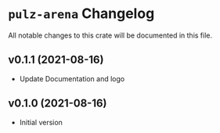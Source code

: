 # `pulz-arena` Changelog
All notable changes to this crate will be documented in this file.

## v0.1.1 (2021-08-16)

 * Update Documentation and logo

## v0.1.0 (2021-08-16)

 * Initial version
